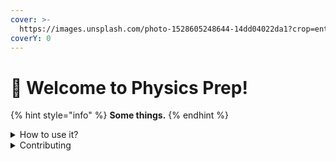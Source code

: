 ```yaml
---
cover: >-
  https://images.unsplash.com/photo-1528605248644-14dd04022da1?crop=entropy&cs=tinysrgb&fm=jpg&ixid=MnwxOTcwMjR8MHwxfHNlYXJjaHwxMHx8dGVhbSUyMG9mJTIwcGVvcGxlfGVufDB8fHx8MTY2MDMxNzQzNg&ixlib=rb-1.2.1&q=80
coverY: 0
---
```


# 👋 Welcome to Physics Prep!

{% hint style="info" %}
**Some things.**
{% endhint %}



<details>

<summary>How to use it?</summary>

Use the sidebars to go to questions and see how they are solved.



Only look at a part of a question and then try to figure things out by yourselves from there.&#x20;

</details>

<details>

<summary>Contributing</summary>

If you want to contribute changes, start a new change request and submit it for review. The People team will review it soon after.

</details>
